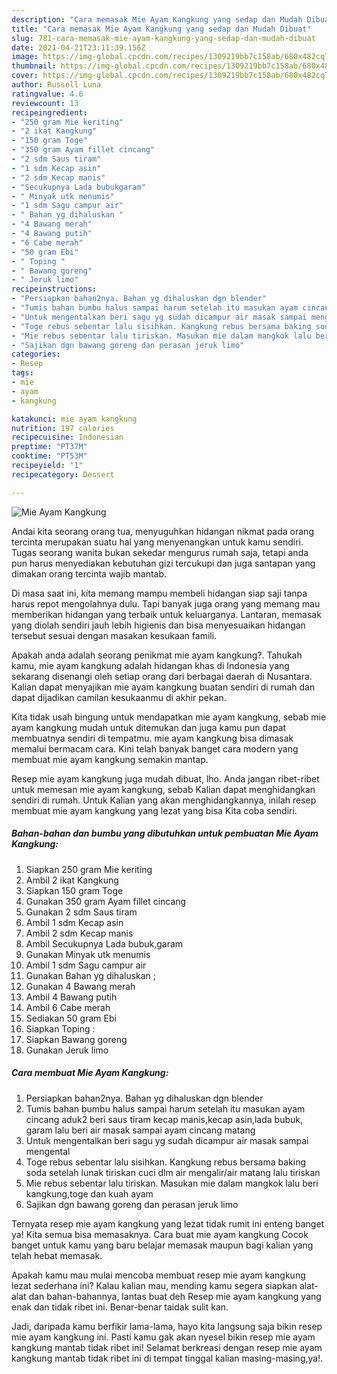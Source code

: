 ```yaml
---
description: "Cara memasak Mie Ayam Kangkung yang sedap dan Mudah Dibuat"
title: "Cara memasak Mie Ayam Kangkung yang sedap dan Mudah Dibuat"
slug: 781-cara-memasak-mie-ayam-kangkung-yang-sedap-dan-mudah-dibuat
date: 2021-04-21T23:11:39.156Z
image: https://img-global.cpcdn.com/recipes/1309219bb7c158ab/680x482cq70/mie-ayam-kangkung-foto-resep-utama.jpg
thumbnail: https://img-global.cpcdn.com/recipes/1309219bb7c158ab/680x482cq70/mie-ayam-kangkung-foto-resep-utama.jpg
cover: https://img-global.cpcdn.com/recipes/1309219bb7c158ab/680x482cq70/mie-ayam-kangkung-foto-resep-utama.jpg
author: Russell Luna
ratingvalue: 4.6
reviewcount: 13
recipeingredient:
- "250 gram Mie keriting"
- "2 ikat Kangkung"
- "150 gram Toge"
- "350 gram Ayam fillet cincang"
- "2 sdm Saus tiram"
- "1 sdm Kecap asin"
- "2 sdm Kecap manis"
- "Secukupnya Lada bubukgaram"
- " Minyak utk menumis"
- "1 sdm Sagu campur air"
- " Bahan yg dihaluskan "
- "4 Bawang merah"
- "4 Bawang putih"
- "6 Cabe merah"
- "50 gram Ebi"
- " Toping "
- " Bawang goreng"
- " Jeruk limo"
recipeinstructions:
- "Persiapkan bahan2nya. Bahan yg dihaluskan dgn blender"
- "Tumis bahan bumbu halus sampai harum setelah itu masukan ayam cincang aduk2 beri saus tiram kecap manis,kecap asin,lada bubuk, garam lalu beri air masak sampai ayam cincang matang"
- "Untuk mengentalkan beri sagu yg sudah dicampur air masak sampai mengental"
- "Toge rebus sebentar lalu sisihkan. Kangkung rebus bersama baking soda setelah lunak tiriskan cuci dlm air mengalir/air matang lalu tiriskan"
- "Mie rebus sebentar lalu tiriskan. Masukan mie dalam mangkok lalu beri kangkung,toge dan kuah ayam"
- "Sajikan dgn bawang goreng dan perasan jeruk limo"
categories:
- Resep
tags:
- mie
- ayam
- kangkung

katakunci: mie ayam kangkung 
nutrition: 197 calories
recipecuisine: Indonesian
preptime: "PT37M"
cooktime: "PT53M"
recipeyield: "1"
recipecategory: Dessert

---
```



![Mie Ayam Kangkung](https://img-global.cpcdn.com/recipes/1309219bb7c158ab/680x482cq70/mie-ayam-kangkung-foto-resep-utama.jpg)

Andai kita seorang orang tua, menyuguhkan hidangan nikmat pada orang tercinta merupakan suatu hal yang menyenangkan untuk kamu sendiri. Tugas seorang  wanita bukan sekedar mengurus rumah saja, tetapi anda pun harus menyediakan kebutuhan gizi tercukupi dan juga santapan yang dimakan orang tercinta wajib mantab.

Di masa  saat ini, kita memang mampu membeli hidangan siap saji tanpa harus repot mengolahnya dulu. Tapi banyak juga orang yang memang mau memberikan hidangan yang terbaik untuk keluarganya. Lantaran, memasak yang diolah sendiri jauh lebih higienis dan bisa menyesuaikan hidangan tersebut sesuai dengan masakan kesukaan famili. 



Apakah anda adalah seorang penikmat mie ayam kangkung?. Tahukah kamu, mie ayam kangkung adalah hidangan khas di Indonesia yang sekarang disenangi oleh setiap orang dari berbagai daerah di Nusantara. Kalian dapat menyajikan mie ayam kangkung buatan sendiri di rumah dan dapat dijadikan camilan kesukaanmu di akhir pekan.

Kita tidak usah bingung untuk mendapatkan mie ayam kangkung, sebab mie ayam kangkung mudah untuk ditemukan dan juga kamu pun dapat membuatnya sendiri di tempatmu. mie ayam kangkung bisa dimasak memalui bermacam cara. Kini telah banyak banget cara modern yang membuat mie ayam kangkung semakin mantap.

Resep mie ayam kangkung juga mudah dibuat, lho. Anda jangan ribet-ribet untuk memesan mie ayam kangkung, sebab Kalian dapat menghidangkan sendiri di rumah. Untuk Kalian yang akan menghidangkannya, inilah resep membuat mie ayam kangkung yang lezat yang bisa Kita coba sendiri.

<!--inarticleads1-->

##### Bahan-bahan dan bumbu yang dibutuhkan untuk pembuatan Mie Ayam Kangkung:

1. Siapkan 250 gram Mie keriting
1. Ambil 2 ikat Kangkung
1. Siapkan 150 gram Toge
1. Gunakan 350 gram Ayam fillet cincang
1. Gunakan 2 sdm Saus tiram
1. Ambil 1 sdm Kecap asin
1. Ambil 2 sdm Kecap manis
1. Ambil Secukupnya Lada bubuk,garam
1. Gunakan  Minyak utk menumis
1. Ambil 1 sdm Sagu campur air
1. Gunakan  Bahan yg dihaluskan ;
1. Gunakan 4 Bawang merah
1. Ambil 4 Bawang putih
1. Ambil 6 Cabe merah
1. Sediakan 50 gram Ebi
1. Siapkan  Toping :
1. Siapkan  Bawang goreng
1. Gunakan  Jeruk limo




<!--inarticleads2-->

##### Cara membuat Mie Ayam Kangkung:

1. Persiapkan bahan2nya. Bahan yg dihaluskan dgn blender
1. Tumis bahan bumbu halus sampai harum setelah itu masukan ayam cincang aduk2 beri saus tiram kecap manis,kecap asin,lada bubuk, garam lalu beri air masak sampai ayam cincang matang
1. Untuk mengentalkan beri sagu yg sudah dicampur air masak sampai mengental
1. Toge rebus sebentar lalu sisihkan. Kangkung rebus bersama baking soda setelah lunak tiriskan cuci dlm air mengalir/air matang lalu tiriskan
1. Mie rebus sebentar lalu tiriskan. Masukan mie dalam mangkok lalu beri kangkung,toge dan kuah ayam
1. Sajikan dgn bawang goreng dan perasan jeruk limo




Ternyata resep mie ayam kangkung yang lezat tidak rumit ini enteng banget ya! Kita semua bisa memasaknya. Cara buat mie ayam kangkung Cocok banget untuk kamu yang baru belajar memasak maupun bagi kalian yang telah hebat memasak.

Apakah kamu mau mulai mencoba membuat resep mie ayam kangkung lezat sederhana ini? Kalau kalian mau, mending kamu segera siapkan alat-alat dan bahan-bahannya, lantas buat deh Resep mie ayam kangkung yang enak dan tidak ribet ini. Benar-benar taidak sulit kan. 

Jadi, daripada kamu berfikir lama-lama, hayo kita langsung saja bikin resep mie ayam kangkung ini. Pasti kamu gak akan nyesel bikin resep mie ayam kangkung mantab tidak ribet ini! Selamat berkreasi dengan resep mie ayam kangkung mantab tidak ribet ini di tempat tinggal kalian masing-masing,ya!.


